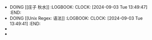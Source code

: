 - DOING [[庄子 秋水]]
  :LOGBOOK:
  CLOCK: [2024-09-03 Tue 13:49:47]
  :END:
- DOING [[Unix Regex: 语法]]
  :LOGBOOK:
  CLOCK: [2024-09-03 Tue 13:49:41]
  :END:
-
-